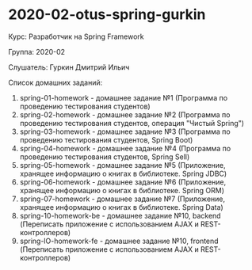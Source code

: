 # 2020-02-otus-spring-gurkin

Курс: Разработчик на Spring Framework

Группа: 2020-02

Слушатель: Гуркин Дмитрий Ильич

Список домашних заданий:
1. spring-01-homework - домашнее задание №1 (Программа по проведению тестирования студентов)
2. spring-02-homework - домашнее задание №2 (Программа по проведению тестирования студентов, операция "Чистый Spring")
3. spring-03-homework - домашнее задание №3 (Программа по проведению тестирования студентов, Spring Boot)
4. spring-04-homework - домашнее задание №4 (Программа по проведению тестирования студентов, Spring Sell)
5. spring-05-homework - домашнее задание №5 (Приложение, хранящее информацию о книгах в библиотеке. Spring JDBC)
6. spring-06-homework - домашнее задание №6 (Приложение, хранящее информацию о книгах в библиотеке. Spring ORM)
7. spring-07-homework - домашнее задание №7 (Приложение, хранящее информацию о книгах в библиотеке. Spring Data)
8. spring-10-homework-be - домашнее задание №10, backend (Переписать приложение с использованием AJAX и REST-контроллеров)
9. spring-lO-homework-fe - домашнее задание №10, frontend (Переписать приложение с использованием AJAX и REST-контроллеров)
